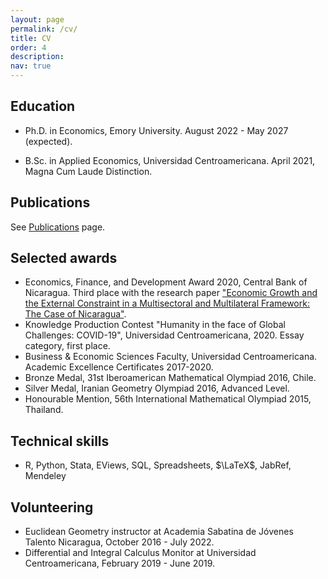 ```yaml
---
layout: page
permalink: /cv/
title: CV
order: 4
description: 
nav: true
---
```


## Education

* Ph.D. in Economics, Emory University. August 2022 - May 2027 (expected).

* B.Sc. in Applied Economics, Universidad Centroamericana. April 2021, Magna Cum Laude Distinction.

## Publications

See [Publications](https://jbacaob.github.io/publications/) page.

## Selected awards

* Economics, Finance, and Development Award 2020, Central Bank of Nicaragua. Third place with the research paper ["Economic Growth and the External Constraint in a Multisectoral and Multilateral Framework: The Case of Nicaragua"](https://www.bcn.gob.ni/system/files_force/documentos/DT085_Crecimiento_econ%C3%B3mico_y_la_restricci%C3%B3n_externa.pdf?download=1).
* Knowledge Production Contest "Humanity in the face of Global Challenges: COVID-19", Universidad Centroamericana, 2020. Essay category, first place.
* Business & Economic Sciences Faculty, Universidad Centroamericana. Academic Excellence Certificates 2017-2020.
* Bronze Medal, 31st Iberoamerican Mathematical Olympiad 2016, Chile.
* Silver Medal, Iranian Geometry Olympiad 2016, Advanced Level.
* Honourable Mention, 56th International Mathematical Olympiad 2015, Thailand.

## Technical skills

* R, Python, Stata, EViews, SQL, Spreadsheets, $\LaTeX$, JabRef, Mendeley

## Volunteering

* Euclidean Geometry instructor at Academia Sabatina de Jóvenes Talento Nicaragua, October 2016 - July 2022.
* Differential and Integral Calculus Monitor at Universidad Centroamericana, February 2019 - June 2019.
